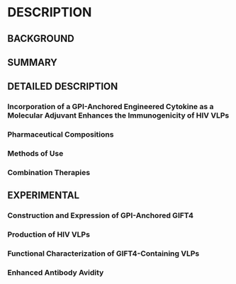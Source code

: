 # DESCRIPTION

## BACKGROUND

## SUMMARY

## DETAILED DESCRIPTION

### Incorporation of a GPI-Anchored Engineered Cytokine as a Molecular Adjuvant Enhances the Immunogenicity of HIV VLPs

### Pharmaceutical Compositions

### Methods of Use

### Combination Therapies

## EXPERIMENTAL

### Construction and Expression of GPI-Anchored GIFT4

### Production of HIV VLPs

### Functional Characterization of GIFT4-Containing VLPs

### Enhanced Antibody Avidity

